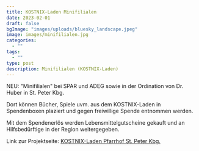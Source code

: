 ```yaml
---
title: KOSTNIX-Laden Minifilialen 
date: 2023-02-01
draft: false
bgImage: "images/uploads/bluesky_landscape.jpeg"
image: images/minifilialen.jpg
categories:
  - ""
tags:
  - ""
type: post
description: Minifilialen (KOSTNIX-Laden)
---
```

NEU: "Minifilialen" bei SPAR und ADEG sowie in der Ordination von Dr. Huber in St. Peter Kbg.  


<!--more-->
Dort können Bücher, Spiele uvm. aus dem KOSTNIX-Laden in Spendenboxen plaziert und gegen freiwillige Spende entnommen werden.  

Mit dem Spendenerlös werden Lebensmittelgutscheine gekauft und an Hilfsbedürftige in der Region weitergegeben.

Link zur Projektseite: [KOSTNIX-Laden Pfarrhof St. Peter Kbg.](https://vinzi-wuestenrose.at/causes/10_kostnix-laden/) 

